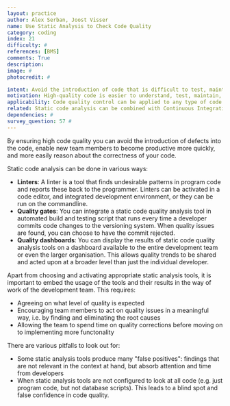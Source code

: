 ```yaml
---
layout: practice
author: Alex Serban, Joost Visser
name: Use Static Analysis to Check Code Quality
category: coding
index: 21
difficulty: #
references: [BMS]
comments: True
description:
image: #
photocredit: #

intent: Avoid the introduction of code that is difficult to test, maintain, or extend. #
motivation: High-quality code is easier to understand, test, maintain, reuse, and extend. The most effective way of ensuring high code quality is to make use of static analysis tools. #
applicability: Code quality control can be applied to any type of code. #
related: Static code analysis can be combined with Continuous Integration / Run Build at Each Commit #
dependencies: #
survey_question: 57 #
---
```


By ensuring high code quality you can avoid the introduction of defects into the code, enable new team members to become productive more quickly, and more easily reason about the correctness of your code.

Static code analysis can be done in various ways:
- **Linters**: A linter is a tool that finds undesirable patterns in program code and reports these back to the programmer. Linters can be activated in a code editor, and integrated development environment, or they can be run on the commandline.
- **Quality gates**: You can integrate a static code quality analysis tool in automated build and testing script that runs every time a developer commits code changes to the versioning system. When quality issues are found, you can choose to have the commit rejected.
- **Quality dashboards**: You can display the results of static code quality analysis tools on a dashboard available to the entire development team or even the larger organisation. This allows quality trends to be shared and acted upon at a broader level than just the individual developer.

Apart from choosing and activating appropriate static analysis tools, it is important to embed the usage of the tools and their results in the way of work of the development team. This requires:
- Agreeing on what level of quality is expected
- Encouraging team members to act on quality issues in a meaningful way, i.e. by finding and eliminating the root causes
- Allowing the team to spend time on quality corrections before moving on to implementing more functonality

There are various pitfalls to look out for:
- Some static analysis tools produce many "false positives": findings that are not relevant in the context at hand, but absorb attention and time from developers
- When static analysis tools are not configured to look at all code (e.g. just program code, but not database scripts). This leads to a blind spot and false confidence in code quality.